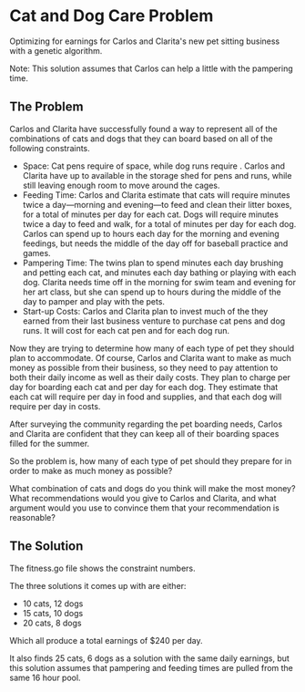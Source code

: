 # Cat and Dog Care Problem
Optimizing for earnings for Carlos and Clarita's new pet sitting business with a genetic algorithm.

Note: This solution assumes that Carlos can help a little with the pampering time.

## The Problem
Carlos and Clarita have successfully found a way to represent all of the combinations of cats and
dogs that they can board based on all of the following constraints.

* Space: Cat pens require of space, while dog runs require . Carlos and Clarita have
up to available in the storage shed for pens and runs, while still leaving enough room
to move around the cages.
* Feeding Time: Carlos and Clarita estimate that cats will require minutes twice a
day—morning and evening—to feed and clean their litter boxes, for a total of minutes per
day for each cat. Dogs will require minutes twice a day to feed and walk, for a total of
minutes per day for each dog. Carlos can spend up to hours each day for the morning and
evening feedings, but needs the middle of the day off for baseball practice and games.
* Pampering Time: The twins plan to spend minutes each day brushing and petting each cat,
and minutes each day bathing or playing with each dog. Clarita needs time off in the
morning for swim team and evening for her art class, but she can spend up to hours during
the middle of the day to pamper and play with the pets.
* Start-up Costs: Carlos and Clarita plan to invest much of the they earned from their
last business venture to purchase cat pens and dog runs. It will cost for each cat pen and
for each dog run.

Now they are trying to determine how many of each type of pet they should plan to accommodate.
Of course, Carlos and Clarita want to make as much money as possible from their business, so they
need to pay attention to both their daily income as well as their daily costs. They plan to charge
per day for boarding each cat and per day for each dog. They estimate that each cat will require
per day in food and supplies, and that each dog will require per day in costs.

After surveying the community regarding the pet boarding needs, Carlos and Clarita are confident
that they can keep all of their boarding spaces filled for the summer.

So the problem is, how many of each type of pet should they prepare for in order to make as
much money as possible?

What combination of cats and dogs do you think will make the most money? What
recommendations would you give to Carlos and Clarita, and what argument would you use to
convince them that your recommendation is reasonable? 


## The Solution
The fitness.go file shows the constraint numbers.

The three solutions it comes up with are either:
* 10 cats, 12 dogs
* 15 cats, 10 dogs
* 20 cats, 8 dogs

Which all produce a total earnings of $240 per day.

It also finds 25 cats, 6 dogs as a solution with the same daily
earnings, but this solution assumes that pampering and feeding
times are pulled from the same 16 hour pool.